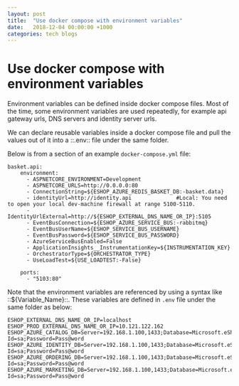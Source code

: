 ```yaml
---
layout: post
title:  "Use docker compose with environment variables"
date:   2018-12-04 00:00:00 +1000
categories: tech blogs
---
```


# Use docker compose with environment variables
Environment variables can be defined inside docker compose files. Most of the time, some environment variables are used repeatedly, for example api gateway urls, DNS servers and identity server urls. 

We can declare reusable variables inside a docker compose file and pull the values out of it into a ::.env:: file under the same folder.

Below is from a section of an example `docker-compose.yml` file:

```
basket.api:
    environment:
      - ASPNETCORE_ENVIRONMENT=Development
      - ASPNETCORE_URLS=http://0.0.0.0:80
      - ConnectionString=${ESHOP_AZURE_REDIS_BASKET_DB:-basket.data}
      - identityUrl=http://identity.api              #Local: You need to open your local dev-machine firewall at range 5100-5110.
      - IdentityUrlExternal=http://${ESHOP_EXTERNAL_DNS_NAME_OR_IP}:5105
      - EventBusConnection=${ESHOP_AZURE_SERVICE_BUS:-rabbitmq}
      - EventBusUserName=${ESHOP_SERVICE_BUS_USERNAME}
      - EventBusPassword=${ESHOP_SERVICE_BUS_PASSWORD}      
      - AzureServiceBusEnabled=False
      - ApplicationInsights__InstrumentationKey=${INSTRUMENTATION_KEY}
      - OrchestratorType=${ORCHESTRATOR_TYPE}
      - UseLoadTest=${USE_LOADTEST:-False}

    ports:
      - "5103:80"
```

Note that the environment variables are referenced by using a syntax like ::${Variable_Name}::. These variables are defined in `.env` file under the same folder as below:

```
ESHOP_EXTERNAL_DNS_NAME_OR_IP=localhost
ESHOP_PROD_EXTERNAL_DNS_NAME_OR_IP=10.121.122.162
ESHOP_AZURE_CATALOG_DB=Server=192.168.1.100,1433;Database=Microsoft.eShopOnContainers.Services.CatalogDb;User Id=sa;Password=Pass@word
ESHOP_AZURE_IDENTITY_DB=Server=192.168.1.100,1433;Database=Microsoft.eShopOnContainers.Service.IdentityDb;User Id=sa;Password=Pass@word
ESHOP_AZURE_ORDERING_DB=Server=192.168.1.100,1433;Database=Microsoft.eShopOnContainers.Services.OrderingDb;User Id=sa;Password=Pass@word
ESHOP_AZURE_MARKETING_DB=Server=192.168.1.100,1433;Database=Microsoft.eShopOnContainers.Services.MarketingDb;User Id=sa;Password=Pass@word
```
